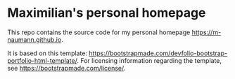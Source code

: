 # Maximilian's personal homepage

This repo contains the source code for my personal homepage https://m-naumann.github.io.

It is based on this template: https://bootstrapmade.com/devfolio-bootstrap-portfolio-html-template/. For licensing information regarding the template, see https://bootstrapmade.com/license/.